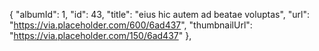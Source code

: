  {
    "albumId": 1,
    "id": 43,
    "title": "eius hic autem ad beatae voluptas",
    "url": "https://via.placeholder.com/600/6ad437",
    "thumbnailUrl": "https://via.placeholder.com/150/6ad437"
  },